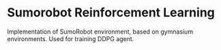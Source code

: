 # Sumorobot Reinforcement Learning

Implementation of SumoRobot environment, based on gymnasium environments. Used for training DDPG agent.
